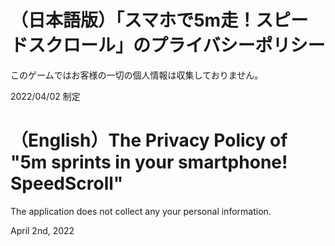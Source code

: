 # （日本語版）「スマホで5m走！スピードスクロール」のプライバシーポリシー
このゲームではお客様の一切の個人情報は収集しておりません。

2022/04/02 制定

# （English）The Privacy Policy of "5m sprints in your smartphone! SpeedScroll"
The application does not collect any your personal information.

April 2nd, 2022
